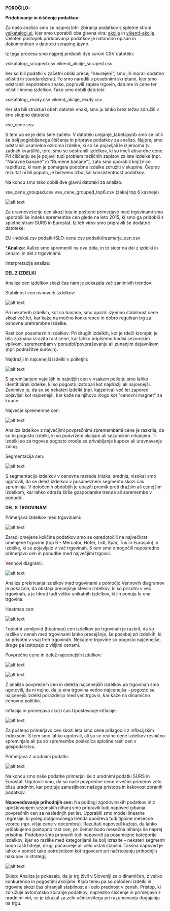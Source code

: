 **POROČILO:**

**Pridobivanje in čiščenje podatkov:**

Za našo analizo smo se najprej lotili zbiranja podatkov s spletne strani [vsikatalogi.si](https://vsikatalogi.si), kjer smo uporabili oba glavna vira: [akcije](https://vsikatalogi.si/akcije) in [vikend-akcije](https://vsikatalogi.si/vikend-akcije). Celoten postopek pridobivanja podatkov je natančno opisan in dokumentiran v datoteki scraping.ipynb.

Iz tega procesa smo najprej pridobili dve surovi CSV datoteki:

vsikatalogi_scraped.csv
vikend_akcije_scraped.csv

Ker so bili podatki v začetni obliki precej "neurejeni", smo jih morali dodatno očistiti in standardizirati. To smo naredili s posebnimi skriptami, kjer smo odstranili nepotrebne znake, popravili zapise trgovin, datume in cene ter očistili imena izdelkov. Tako smo dobili datoteki:

vsikatalogi_ready.csv
vikend_akcije_ready.csv

Ker sta bili strukturi obeh datotek enaki, smo ju lahko brez težav združili v eno skupno datoteko:

vse_cene.csv

S tem pa se je delo šele začelo. V datoteki urejanje_tabel.ipynb smo se lotili še bolj poglobljenega čiščenja in priprave podatkov za analizo. Najprej smo odstranili osamelce oziroma izdelke, ki so se pojavljali le izjemoma (v zadnjih kvartilih), torej smo se odstranili izdelkov, ki so imeli absurdne cene. Pri čiščenju se je pojavil tudi problem različnih zapisov za iste izdelke (npr. "Naravne banane" in "Rumene banane"), zato smo uporabili knjižnico rapidfuzz, ki nam je pomagala podobne izdelke združiti v skupine. Čeprav rezultat ni bil popoln, je bistveno izboljšal konsistentnost podatkov.

Na koncu smo tako dobili dve glavni datoteki za analizo:

vse_cene_grouped.csv
vse_cene_grouped_top6.csv  (zakaj top 6 kasneje)

![alt text](image.png)

Za uravnovešenje cen skozi leta in pošteno primerjavo med trgovinami smo uporabili še indeks spremembe cen glede na leto 2015, ki smo ga pridobili s spletne strani SURS in Eurostat. Iz teh virov smo pripravili še dodatne datoteke:

EU-indeksi.csv
podatki/SLO-cene.csv
podatki/razmerje_cen.csv

***Analiza:**
Aalizo smo spremenili na dva dela, in to sicer na del z izdelki in cenami in del z trgovinami.


Interpretacija analize:

**DEL Z IZDELKI**

Analiza cen izdelkov skozi čas nam je pokazala več zanimivih trendov:

Stabilnost cen osnovnih izdelkov:

![alt text](image-1.png)

Pri nekaterih izdelkih, kot so banane, smo opazili izjemno stabilnost cene skozi več let, kar kaže na močno konkurenco in dobro reguliran trg za osnovne prehrambne izdelke.

Rast cen posameznih izdelkov:
Pri drugih izdelkih, kot je rdeči krompir, je bila zaznana izrazita rast cene, kar lahko pripišemo bodisi sezonskim vplivom, spremembam v ponudbi/povpraševanju ali zunanjim dejavnikom (npr. podražitve surovin).

Najdražji in najcenejši izdelki v polletjih:

![alt text](image-2.png)

S spremljanjem najvišjih in najnižjih cen v vsakem polletju smo lahko identificirali izdelke, ki so pogosto izstopali kot najdražji ali najcenejši. Zanimivo je, da so se nekateri izdelki (npr. kajzerica) več let zapored pojavljali kot najcenejši, kar kaže na njihovo vlogo kot "cenovni magnet" za kupce.

Največje spremembe cen:

![alt text](image-11.png)

Analiza izdelkov z največjimi povprečnimi spremembami cene je razkrila, da so to pogosto izdelki, ki so podvrženi akcijam ali sezonskim nihanjem. Ti izdelki so za trgovce pogosto orodje za privabljanje kupcev ali uravnavanje zalog.

Segmentacija cen:

![alt text](image-6.png)

S segmentacijo izdelkov v cenovne razrede (nizka, srednja, visoka) smo ugotovili, da se delež izdelkov v posameznem segmentu skozi čas spreminja. V določenih obdobjih je opaziti premik proti dražjim ali cenejšim izdelkom, kar lahko odraža širše gospodarske trende ali spremembe v ponudbi.


**DEL S TRGOVINAM**

Primerjava izdelkov med trgovinami:

![alt text](image-3.png)

Zaradi omejene količine podatkov smo se osredotočili na največkrat omenjene trgovine (top 6 - Mercator, Hofer, Lidl, Spar, Tuš in Eurospin) in izdelke, ki se pojavljajo v več trgovinah. S tem smo omogočili neposredno primerjavo cen in ponudbe med največjimi trgovci.

Vennovi diagrami:

![alt text](image-4.png)

Analiza prekrivanja izdelkov med trgovinami s pomočjo Vennovih diagramov je pokazala, da obstaja precejšnje število izdelkov, ki so prisotni v več trgovinah, a je hkrati tudi veliko unikatnih izdelkov, ki jih ponuja le ena trgovina.

Heatmap cen:

![alt text](image-5.png)

Toplotni zemljevid (heatmap) cen izdelkov po trgovinah je razkril, da so razlike v cenah med trgovinami lahko precejšnje, še posebej pri izdelkih, ki so prisotni v vsaj treh trgovinah. Nekatere trgovine so pogosto najcenejše, druge pa izstopajo z višjimi cenami.

Povprečne cene in delež najcenejših izdelkov:

![alt text](image-7.png)

![alt text](image-8.png)

Z analizo povprečnih cen in deleža najcenejših izdelkov po trgovinah smo ugotovili, da ni nujno, da je ena trgovina vedno najcenejša – pogosto se najcenejši izdelki porazdelijo med več trgovin, kar kaže na dinamično cenovno politiko.

Inflacija in primerjava skozi čas
Upoštevanje inflacije:

![alt text](image-9.png)

Za pošteno primerjavo cen skozi leta smo cene prilagodili z inflacijskim indeksom. S tem smo lahko ugotovili, ali so se realne cene izdelkov resnično spreminjale ali pa so spremembe posledica splošne rasti cen v gospodarstvu.

Primerjava z uradnimi podatki:

![alt text](image-10.png)

Na koncu smo naše podatke primerjali še z uradnimi podatki SURS in Eurostat. Ugotovili smo, da so naše povprečne cene v večini primerov zelo blizu uradnim, kar potrjuje zanesljivost našega pristopa in kakovost zbranih podatkov.

**Napovedovanje prihodnjih cen:**
Na podlagi zgodovinskih podatkov in z upoštevanjem sezonskih nihanj smo pripravili tudi napoved gibanja povprečnih cen za naslednjih pet let. Uporabili smo model linearne regresije, ki poleg dolgoročnega trenda upošteva tudi tipične mesečne vzorce (npr. višje cene v decembru). Rezultati napovedi kažejo, da lahko pričakujemo postopno rast cen, pri čemer bodo mesečna nihanja še naprej prisotna. Podobno smo pripravili tudi napovedi za posamezne kategorije izdelkov, kjer so razlike med kategorijami še bolj izrazite – nekateri segmenti bodo rasli hitreje, drugi počasneje ali celo ostali stabilni. Takšna napoved je lahko v pomoč tako potrošnikom kot trgovcem pri načrtovanju prihodnjih nakupov in strategij.

![alt text](2309.png)


Sklep:
Analiza je pokazala, da je trg živil v Sloveniji zelo dinamičen, z veliko konkurenco in pogostimi akcijami. Kljub temu pa so določeni izdelki in trgovine skozi čas ohranjali stabilnost ali celo prednost v cenah. Pristop, ki združuje avtomatsko zbiranje podatkov, napredno čiščenje in primerjavo z uradnimi viri, se je izkazal za zelo učinkovitega pri razumevanju dogajanja na trgu.
